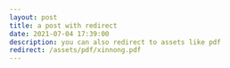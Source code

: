 ```yaml
---
layout: post
title: a post with redirect
date: 2021-07-04 17:39:00
description: you can also redirect to assets like pdf
redirect: /assets/pdf/xinnong.pdf
---
```

<!-- redirect: /assets/pdf/example_pdf.pdf -->
